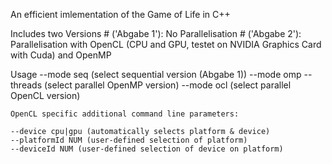 An efficient imlementation of the Game of Life in C++

Includes two Versions 
	# ('Abgabe 1'): No Parallelisation
	# ('Abgabe 2'): Parallelisation with OpenCL (CPU and GPU, testet on NVIDIA Graphics Card with Cuda) and OpenMP
	
Usage
	--mode seq (select sequential version (Abgabe 1))
	--mode omp --threads <NUM> (select parallel OpenMP version)
	--mode ocl (select parallel OpenCL version)
	
	OpenCL specific additional command line parameters:
	
	--device cpu|gpu (automatically selects platform & device)
	--platformId NUM (user-defined selection of platform)
	--deviceId NUM (user-defined selection of device on platform)
